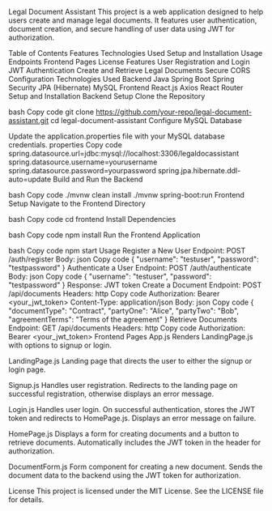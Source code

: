 Legal Document Assistant
This project is a web application designed to help users create and manage legal documents. It features user authentication, document creation, and secure handling of user data using JWT for authorization.

Table of Contents
Features
Technologies Used
Setup and Installation
Usage
Endpoints
Frontend Pages
License
Features
User Registration and Login
JWT Authentication
Create and Retrieve Legal Documents
Secure CORS Configuration
Technologies Used
Backend
Java
Spring Boot
Spring Security
JPA (Hibernate)
MySQL
Frontend
React.js
Axios
React Router
Setup and Installation
Backend Setup
Clone the Repository

bash
Copy code
git clone https://github.com/your-repo/legal-document-assistant.git
cd legal-document-assistant
Configure MySQL Database

Update the application.properties file with your MySQL database credentials.
properties
Copy code
spring.datasource.url=jdbc:mysql://localhost:3306/legaldocassistant
spring.datasource.username=yourusername
spring.datasource.password=yourpassword
spring.jpa.hibernate.ddl-auto=update
Build and Run the Backend

bash
Copy code
./mvnw clean install
./mvnw spring-boot:run
Frontend Setup
Navigate to the Frontend Directory

bash
Copy code
cd frontend
Install Dependencies

bash
Copy code
npm install
Run the Frontend Application

bash
Copy code
npm start
Usage
Register a New User
Endpoint: POST /auth/register
Body:
json
Copy code
{
    "username": "testuser",
    "password": "testpassword"
}
Authenticate a User
Endpoint: POST /auth/authenticate
Body:
json
Copy code
{
    "username": "testuser",
    "password": "testpassword"
}
Response: JWT token
Create a Document
Endpoint: POST /api/documents
Headers:
http
Copy code
Authorization: Bearer <your_jwt_token>
Content-Type: application/json
Body:
json
Copy code
{
    "documentType": "Contract",
    "partyOne": "Alice",
    "partyTwo": "Bob",
    "agreementTerms": "Terms of the agreement"
}
Retrieve Documents
Endpoint: GET /api/documents
Headers:
http
Copy code
Authorization: Bearer <your_jwt_token>
Frontend Pages
App.js
Renders LandingPage.js with options to signup or login.

LandingPage.js
Landing page that directs the user to either the signup or login page.

Signup.js
Handles user registration. Redirects to the landing page on successful registration, otherwise displays an error message.

Login.js
Handles user login. On successful authentication, stores the JWT token and redirects to HomePage.js. Displays an error message on failure.

HomePage.js
Displays a form for creating documents and a button to retrieve documents. Automatically includes the JWT token in the header for authorization.

DocumentForm.js
Form component for creating a new document. Sends the document data to the backend using the JWT token for authorization.

License
This project is licensed under the MIT License. See the LICENSE file for details.
